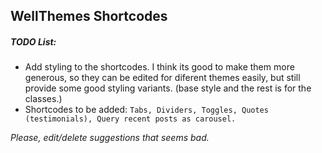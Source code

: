 ## WellThemes Shortcodes

##### TODO List:
* 	Add styling to the shortcodes. I think its good to make them more generous, so they can be edited for diferent themes easily, but still provide some good styling variants. (base style and the rest is for the classes.)
*	Shortcodes to be added: `Tabs, Dividers, Toggles, Quotes (testimonials), Query recent posts as carousel.`

_Please, edit/delete suggestions that seems bad._